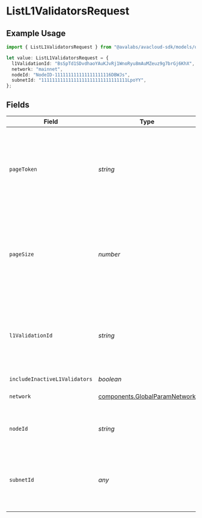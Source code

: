 # ListL1ValidatorsRequest

## Example Usage

```typescript
import { ListL1ValidatorsRequest } from "@avalabs/avacloud-sdk/models/operations";

let value: ListL1ValidatorsRequest = {
  l1ValidationId: "BsSpTd1SDvdhaoYAuKJvRj1WnoRyu8mAuMZeuz9g7brGj6KhX",
  network: "mainnet",
  nodeId: "NodeID-111111111111111111116DBWJs",
  subnetId: "11111111111111111111111111111111LpoYY",
};
```

## Fields

| Field                                                                                                    | Type                                                                                                     | Required                                                                                                 | Description                                                                                              | Example                                                                                                  |
| -------------------------------------------------------------------------------------------------------- | -------------------------------------------------------------------------------------------------------- | -------------------------------------------------------------------------------------------------------- | -------------------------------------------------------------------------------------------------------- | -------------------------------------------------------------------------------------------------------- |
| `pageToken`                                                                                              | *string*                                                                                                 | :heavy_minus_sign:                                                                                       | A page token, received from a previous list call. Provide this to retrieve the subsequent page.          |                                                                                                          |
| `pageSize`                                                                                               | *number*                                                                                                 | :heavy_minus_sign:                                                                                       | The maximum number of items to return. The minimum page size is 1. The maximum pageSize is 100.          | 10                                                                                                       |
| `l1ValidationId`                                                                                         | *string*                                                                                                 | :heavy_minus_sign:                                                                                       | The L1 Validator's validation ID to filter by. If not provided, then all L1 Validators will be returned. | BsSpTd1SDvdhaoYAuKJvRj1WnoRyu8mAuMZeuz9g7brGj6KhX                                                        |
| `includeInactiveL1Validators`                                                                            | *boolean*                                                                                                | :heavy_minus_sign:                                                                                       | N/A                                                                                                      |                                                                                                          |
| `network`                                                                                                | [components.GlobalParamNetwork](../../models/components/globalparamnetwork.md)                           | :heavy_minus_sign:                                                                                       | Either mainnet or testnet/fuji.                                                                          | mainnet                                                                                                  |
| `nodeId`                                                                                                 | *string*                                                                                                 | :heavy_minus_sign:                                                                                       | A valid node ID in format 'NodeID-HASH'.                                                                 | NodeID-111111111111111111116DBWJs                                                                        |
| `subnetId`                                                                                               | *any*                                                                                                    | :heavy_minus_sign:                                                                                       | The subnet ID to filter by. If not provided, then all subnets will be returned.                          | 11111111111111111111111111111111LpoYY                                                                    |
